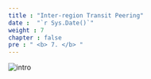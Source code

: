 ```yaml
---
title : "Inter-region Transit Peering"
date :  "`r Sys.Date()`" 
weight : 7
chapter : false
pre : " <b> 7. </b> "
---
```


![intro](/aws-fcj/ws2/images/2.content/transit-vpn.png)